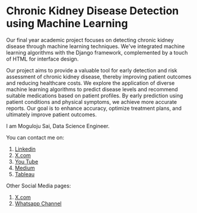 # Chronic Kidney Disease Detection using Machine Learning
Our final year academic project focuses on detecting chronic kidney disease through machine learning techniques. We've integrated machine learning algorithms with the Django framework, complemented by a touch of HTML for interface design.

Our project aims to provide a valuable tool for early detection and risk assessment of chronic kidney disease, thereby improving patient outcomes and reducing healthcare costs. We explore the application of diverse machine learning algorithms to predict disease levels and recommend suitable medications based on patient profiles. By early prediction using patient conditions and physical symptoms, we achieve more accurate reports. Our goal is to enhance accuracy, optimize treatment plans, and ultimately improve patient outcomes.

I am Moguloju Sai, Data Science Engineer.

You can contact me on:
1. [Linkedin](https://www.linkedin.com/in/moguloju-sai-2b060b228)
2. [X.com](https://twitter.com/MogulojuSai2)
3. [You Tube](https://www.youtube.com/@Moguloju_Sai)
4. [Medium](https://medium.com/@saimoguloju2)
5. [Tableau](https://public.tableau.com/app/profile/moguloju.sai)
 

Other Social Media pages:
1. [X.com](https://twitter.com/SmartMachines1?t=mZg1j9Z_V8WWzvlkl4027Q&s=09)
2. [Whatsapp Channel](https://www.whatsapp.com/channel/0029Va9NAvs1SWstruaF3x41)











